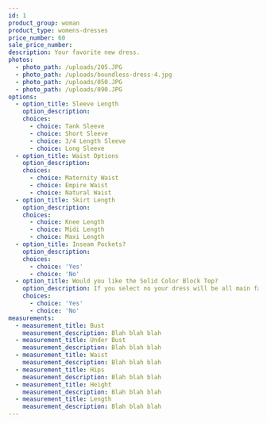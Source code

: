 ```yaml
---
id: 1
product_group: woman
product_type: womens-dresses
price_number: 60
sale_price_number:
description: Your favorite new dress.
photos:
  - photo_path: /uploads/205.JPG
  - photo_path: /uploads/boundless-dress-4.jpg
  - photo_path: /uploads/050.JPG
  - photo_path: /uploads/090.JPG
options:
  - option_title: Sleeve Length
    option_description:
    choices:
      - choice: Tank Sleeve
      - choice: Short Sleeve
      - choice: 3/4 Length Sleeve
      - choice: Long Sleeve
  - option_title: Waist Options
    option_description:
    choices:
      - choice: Maternity Waist
      - choice: Empire Waist
      - choice: Natural Waist
  - option_title: Skirt Length
    option_description:
    choices:
      - choice: Knee Length
      - choice: Midi Length
      - choice: Maxi Length
  - option_title: Inseam Pockets?
    option_description:
    choices:
      - choice: 'Yes'
      - choice: 'No'
  - option_title: Would you like the Solid Color Block Top?
    option_description: If you select no your dress will be all main fabric
    choices:
      - choice: 'Yes'
      - choice: 'No'
measurements:
  - measurement_title: Bust
    measurement_description: Blah blah blah
  - measurement_title: Under Bust
    measurement_description: Blah blah blah
  - measurement_title: Waist
    measurement_description: Blah blah blah
  - measurement_title: Hips
    measurement_description: Blah blah blah
  - measurement_title: Height
    measurement_description: Blah blah blah
  - measurement_title: Length
    measurement_description: Blah blah blah
---
```

